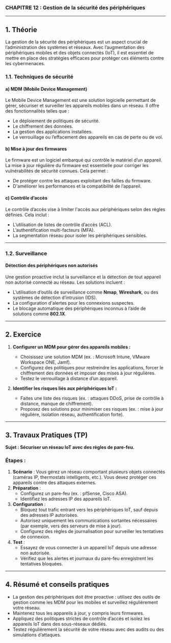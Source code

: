 ### CHAPITRE 12 : Gestion de la sécurité des périphériques

---

## 1. **Théorie**

La gestion de la sécurité des périphériques est un aspect crucial de l’administration des systèmes et réseaux. Avec l’augmentation des périphériques mobiles et des objets connectés (IoT), il est essentiel de mettre en place des stratégies efficaces pour protéger ces éléments contre les cybermenaces.

### 1.1. **Techniques de sécurité**

#### a) **MDM (Mobile Device Management)**
Le Mobile Device Management est une solution logicielle permettant de gérer, sécuriser et surveiller les appareils mobiles dans un réseau. Il offre des fonctionnalités telles que :
- Le déploiement de politiques de sécurité.
- Le chiffrement des données.
- La gestion des applications installées.
- Le verrouillage ou l’effacement des appareils en cas de perte ou de vol.

#### b) **Mise à jour des firmwares**
Le firmware est un logiciel embarqué qui contrôle le matériel d’un appareil. La mise à jour régulière du firmware est essentielle pour corriger les vulnérabilités de sécurité connues. Cela permet :
- De protéger contre les attaques exploitant des failles du firmware.
- D'améliorer les performances et la compatibilité de l’appareil.

#### c) **Contrôle d’accès**
Le contrôle d’accès vise à limiter l'accès aux périphériques selon des règles définies. Cela inclut :
- L’utilisation de listes de contrôle d’accès (ACL).
- L’authentification multi-facteurs (MFA).
- La segmentation réseau pour isoler les périphériques sensibles.

---

### 1.2. **Surveillance**

#### Détection des périphériques non autorisés
Une gestion proactive inclut la surveillance et la détection de tout appareil non autorisé connecté au réseau. Les solutions incluent :
- L’utilisation d’outils de surveillance comme **Nmap**, **Wireshark**, ou des systèmes de détection d’intrusion (IDS).
- La configuration d'alertes pour les connexions suspectes.
- Le blocage automatique des périphériques inconnus à l’aide de solutions comme **802.1X**.

---

## 2. **Exercice**

1. **Configurer un MDM pour gérer des appareils mobiles :**
   - Choisissez une solution MDM (ex. : Microsoft Intune, VMware Workspace ONE, Jamf).
   - Configurez des politiques pour restreindre les applications, forcer le chiffrement des données et imposer des mises à jour régulières.
   - Testez le verrouillage à distance d’un appareil.

2. **Identifier les risques liés aux périphériques IoT :**
   - Faites une liste des risques (ex. : attaques DDoS, prise de contrôle à distance, manque de chiffrement).
   - Proposez des solutions pour minimiser ces risques (ex. : mise à jour régulière, isolation réseau, authentification forte).

---

## 3. **Travaux Pratiques (TP)**

**Sujet : Sécuriser un réseau IoT avec des règles de pare-feu.**

### Étapes :
1. **Scénario** : Vous gérez un réseau comportant plusieurs objets connectés (caméras IP, thermostats intelligents, etc.). Vous devez protéger ces appareils contre des attaques externes.
2. **Préparation** :
   - Configurez un pare-feu (ex. : pfSense, Cisco ASA).
   - Identifiez les adresses IP des appareils IoT.
3. **Configuration** :
   - Bloquez tout trafic entrant vers les périphériques IoT, sauf depuis des adresses IP autorisées.
   - Autorisez uniquement les communications sortantes nécessaires (par exemple, vers des serveurs de mise à jour).
   - Configurez des règles de journalisation pour surveiller les tentatives de connexion.
4. **Test** :
   - Essayez de vous connecter à un appareil IoT depuis une adresse non autorisée.
   - Vérifiez que les alertes et journaux du pare-feu enregistrent les tentatives bloquées.

---

## 4. **Résumé et conseils pratiques**

- La gestion des périphériques doit être proactive : utilisez des outils de gestion comme les MDM pour les mobiles et surveillez régulièrement votre réseau.
- Maintenez tous les appareils à jour, y compris leurs firmwares.
- Appliquez des politiques strictes de contrôle d’accès et isolez les appareils IoT dans des sous-réseaux dédiés.
- Testez régulièrement la sécurité de votre réseau avec des audits ou des simulations d’attaques.
